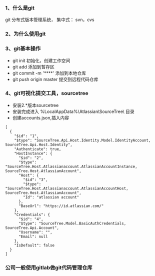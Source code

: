 ### 1、什么是git

git 分布式版本管理系统，
集中式： svn，cvs

### 2、为什么使用git

### 3、git基本操作

* git init 初始化，创建工作空间
* git add 添加到暂存区
* git commit -m '****' 添加到本地仓库
* git push origin master 提交到远程代码仓库

### 4、git可视化提交工具，sourcetree

* 安装2.*版本sourcetree
* 安装完成进入 %LocalAppData%\Atlassian\SourceTree\ 目录
* 创建accounts.json,插入内容
``` 
[
  {
    "$id": "1",
    "$type": "SourceTree.Api.Host.Identity.Model.IdentityAccount, SourceTree.Api.Host.Identity",
    "Authenticate": true,
    "HostInstance": {
      "$id": "2",
      "$type": "SourceTree.Host.Atlassianaccount.AtlassianAccountInstance, SourceTree.Host.AtlassianAccount",
      "Host": {
        "$id": "3",
        "$type": "SourceTree.Host.Atlassianaccount.AtlassianAccountHost, SourceTree.Host.AtlassianAccount",
        "Id": "atlassian account"
      },
      "BaseUrl": "https://id.atlassian.com/"
    },
    "Credentials": {
      "$id": "4",
      "$type": "SourceTree.Model.BasicAuthCredentials, SourceTree.Api.Account",
      "Username": "",
      "Email": null
    },
    "IsDefault": false
  }
]
```



### 公司一般使用gitlab做git代码管理仓库
